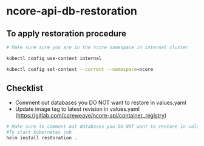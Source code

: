 # ncore-api-db-restoration

## To apply restoration procedure

```sh
# Make sure sure you are in the ncore namespace in internal cluster

kubectl config use-context internal

kubectl config set-context --current --namespace=ncore
```

## Checklist
 - Comment out databases you DO NOT want to restore in values.yaml
 - Update image tag to latest revision in values.yaml (https://gitlab.com/coreweave/ncore-api/container_registry)
 
```sh
# Make sure to comment out databases you DO NOT want to restore in values.yaml
#To start kubernetes job
helm install restoration .
```